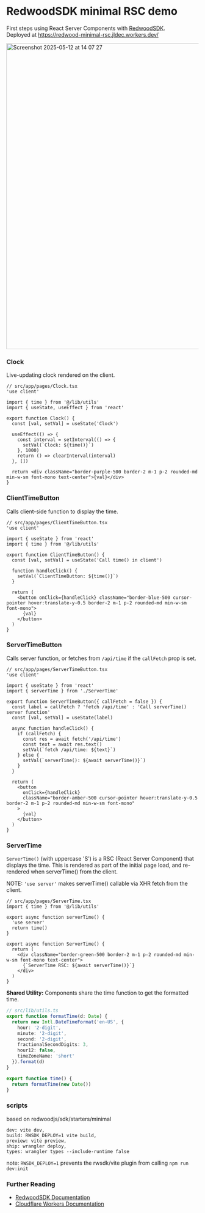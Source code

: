 # RedwoodSDK minimal RSC demo
First steps using React Server Components with [RedwoodSDK](https://rwsdk.com/).  
Deployed at https://redwood-minimal-rsc.jldec.workers.dev/

<img width="800" alt="Screenshot 2025-05-12 at 14 07 27" src="https://github.com/user-attachments/assets/7134288f-3dcc-48b7-a00b-569c0539bd77" />

### Clock
Live-updating clock rendered on the client.
```tsx
// src/app/pages/Clock.tsx
'use client'

import { time } from '@/lib/utils'
import { useState, useEffect } from 'react'

export function Clock() {
  const [val, setVal] = useState('Clock')

  useEffect(() => {
    const interval = setInterval(() => {
      setVal(`Clock: ${time()}`)
    }, 1000)
    return () => clearInterval(interval)
  }, [])

  return <div className="border-purple-500 border-2 m-1 p-2 rounded-md min-w-sm font-mono text-center">{val}</div>
}
```

### ClientTimeButton
Calls client-side function to display the time.
```tsx
// src/app/pages/ClientTimeButton.tsx
'use client'

import { useState } from 'react'
import { time } from '@/lib/utils'

export function ClientTimeButton() {
  const [val, setVal] = useState('Call time() in client')

  function handleClick() {
    setVal(`ClientTimeButton: ${time()}`)
  }

  return (
    <button onClick={handleClick} className="border-blue-500 cursor-pointer hover:translate-y-0.5 border-2 m-1 p-2 rounded-md min-w-sm font-mono">
      {val}
    </button>
  )
}
```

### ServerTimeButton
Calls server function, or fetches from `/api/time` if the `callFetch` prop is set.
```tsx
// src/app/pages/ServerTimeButton.tsx
'use client'

import { useState } from 'react'
import { serverTime } from './ServerTime'

export function ServerTimeButton({ callFetch = false }) {
  const label = callFetch ? 'fetch /api/time' : 'Call serverTime() server function'
  const [val, setVal] = useState(label)

  async function handleClick() {
    if (callFetch) {
      const res = await fetch('/api/time')
      const text = await res.text()
      setVal(`fetch /api/time: ${text}`)
    } else {
      setVal(`serverTime(): ${await serverTime()}`)
    }
  }

  return (
    <button
      onClick={handleClick}
      className="border-amber-500 cursor-pointer hover:translate-y-0.5 border-2 m-1 p-2 rounded-md min-w-sm font-mono"
    >
      {val}
    </button>
  )
}
```

### ServerTime
`ServerTime()` (with uppercase 'S') is a RSC (React Server Component) that displays the time. This is rendered as part of the initial page load, and re-rendered when serverTime() from the client.

NOTE: `'use server'` makes serverTime() callable via XHR fetch from the client.

```tsx
// src/app/pages/ServerTime.tsx
import { time } from '@/lib/utils'

export async function serverTime() {
  'use server'
  return time()
}

export async function ServerTime() {
  return (
    <div className="border-green-500 border-2 m-1 p-2 rounded-md min-w-sm font-mono text-center">
      {`ServerTime RSC: ${await serverTime()}`}
    </div>
  )
}
```

**Shared Utility:**
Components share the time function to get the formatted time.
```ts
// src/lib/utils.ts
export function formatTime(d: Date) {
  return new Intl.DateTimeFormat('en-US', {
    hour: '2-digit',
    minute: '2-digit',
    second: '2-digit',
    fractionalSecondDigits: 3,
    hour12: false,
    timeZoneName: 'short'
  }).format(d)
}

export function time() {
  return formatTime(new Date())
}
```

### scripts
based on redwoodjs/sdk/starters/minimal
```
dev: vite dev,
build: RWSDK_DEPLOY=1 vite build,
preview: vite preview,
ship: wrangler deploy,
types: wrangler types --include-runtime false
```
note: `RWSDK_DEPLOY=1` prevents the rwsdk/vite plugin from calling `npm run dev:init`

### Further Reading
- [RedwoodSDK Documentation](https://docs.rwsdk.com/)
- [Cloudflare Workers Documentation](https://developers.cloudflare.com/workers)
